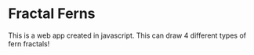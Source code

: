 # Fractal Ferns
This is a web app created in javascript. This can draw 4 different types of fern fractals!
